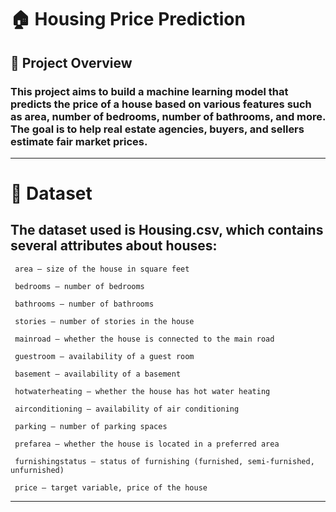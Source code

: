 # 🏠 Housing Price Prediction

## 📌 Project Overview

### This project aims to build a machine learning model that predicts the price of a house based on various features such as area, number of bedrooms, number of bathrooms, and more. The goal is to help real estate agencies, buyers, and sellers estimate fair market prices.
---------------------------------------------------------------------------------------------------------------------------------------------------------------------------------------

# 📂 Dataset

## The dataset used is Housing.csv, which contains several attributes about houses:

     area – size of the house in square feet

     bedrooms – number of bedrooms

     bathrooms – number of bathrooms

     stories – number of stories in the house

     mainroad – whether the house is connected to the main road

     guestroom – availability of a guest room

     basement – availability of a basement

     hotwaterheating – whether the house has hot water heating

     airconditioning – availability of air conditioning

     parking – number of parking spaces

     prefarea – whether the house is located in a preferred area

     furnishingstatus – status of furnishing (furnished, semi-furnished, unfurnished)

     price – target variable, price of the house
-----------------------------------------------------------------------------------------------------------------------------------------------------------------------------------------

